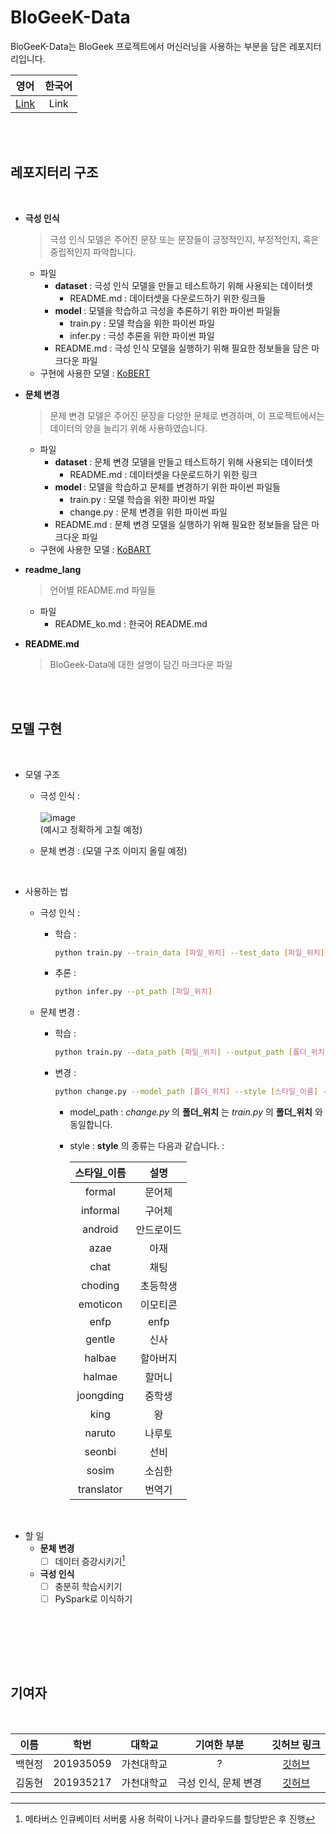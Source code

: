 # BloGeeK-Data

BloGeeK-Data는 BloGeek 프로젝트에서 머신러닝을 사용하는 부분을 담은 레포지터리입니다.

| 영어 | 한국어 |
| :---: | :---: |
| [Link](https://github.com/KEA-GeeK/BloGeeK-Data/blob/main/README.md) | Link |


<br> <br>

## <b> 레포지터리 구조 </b>

<br>

* <b> 극성 인식 </b>
    > 극성 인식 모델은 주어진 문장 또는 문장들이 긍정적인지, 부정적인지, 혹은 중립적인지 파악합니다.
    * 파일
        * <b> dataset </b> : 극성 인식 모델을 만들고 테스트하기 위해 사용되는 데이터셋
          *  README.md : 데이터셋을 다운로드하기 위한 링크들
        * <b> model </b> : 모델을 학습하고 극성을 추론하기 위한 파이썬 파일들
          * train.py : 모델 학습을 위한 파이썬 파일
          * infer.py : 극성 추론을 위한 파이썬 파일
        * README.md : 극성 인식 모델을 실행하기 위해 필요한 정보들을 담은 마크다운 파일
    * 구현에 사용한 모델 : [KoBERT](https://github.com/SKTBrain/KoBERT)
      
* <b> 문체 변경 </b>
    > 문제 변경 모델은 주어진 문장을 다양한 문체로 변경하며, 이 프로젝트에서는 데이터의 양을 늘리기 위해 사용하였습니다.
    * 파일
        * <b> dataset </b> : 문체 변경 모델을 만들고 테스트하기 위해 사용되는 데이터셋
          *  README.md : 데이터셋을 다운로드하기 위한 링크
        * <b> model </b> : 모델을 학습하고 문체를 변경하기 위한 파이썬 파일들
          * train.py : 모델 학습을 위한 파이썬 파일
          * change.py : 문체 변경을 위한 파이썬 파일
        * README.md : 문체 변경 모델을 실행하기 위해 필요한 정보들을 담은 마크다운 파일
    * 구현에 사용한 모델 : [KoBART](https://huggingface.co/gogamza/kobart-base-v2)
* <b> readme_lang </b>
    > 언어별 README.md 파일들
    * 파일
        * README_ko.md : 한국어 README.md
* <b> README.md </b>
    > BloGeek-Data에 대한 설명이 담긴 마크다운 파일
  
<br> <br>

## <b> 모델 구현 </b>

<br>

* 모델 구조
    * 극성 인식 : <br><br>
      ![image](https://github.com/KEA-GeeK/BloGeeK-Data/assets/31691750/b7496a6e-778c-476b-908b-27aad3197151) <br>
      (예시고 정확하게 고칠 예정)

      
    * 문체 변경 :
      (모델 구조 이미지 올릴 예정)


<br>

* 사용하는 법
    * 극성 인식 :
        * 학습 :
          ```bash
          python train.py --train_data [파일_위치] --test_data [파일_위치] --num_epoch [숫자]
          ```
  
        * 추론 :
          ```bash
          python infer.py --pt_path [파일_위치]
          ```

    * 문체 변경 :
        * 학습 :
          ```bash
          python train.py --data_path [파일_위치] --output_path [폴더_위치]
          ```
  
        * 변경 :
          ```bash
          python change.py --model_path [폴더_위치] --style [스타일_이름] --sentence [입력_문장]
          ```
            * model_path : _change.py_ 의 __폴더_위치__ 는 _train.py_ 의 __폴더_위치__ 와 동일합니다. 
            * style : __style__ 의 종류는 다음과 같습니다. :
              
              | 스타일_이름 | 설명 |
              |:---:| :---: |
              | formal       | 문어체       |
              | informal     | 구어체       |
              | android      | 안드로이드   |
              | azae         | 아재         |
              | chat         | 채팅         |
              | choding      | 초등학생     |
              | emoticon     | 이모티콘     |
              | enfp         | enfp         |
              | gentle       | 신사         |
              | halbae       | 할아버지     |
              | halmae       | 할머니       |
              | joongding    | 중학생       |
              | king         | 왕           |
              | naruto       | 나루토       |
              | seonbi       | 선비         |
              | sosim        | 소심한       |
              | translator   | 번역기       |
    

<br>

* 할 일
    * <b> 문체 변경 </b>
        * [ ] 데이터 증강시키기[^1]
    
    * <b> 극성 인식 </b>
        * [ ] 충분히 학습시키기
        * [ ] PySpark로 이식하기

<br> <br>

[^1]: 메타버스 인큐베이터 서버룸 사용 허락이 나거나 클라우드를 할당받은 후 진행

<br> <br>

## <b> 기여자 </b>

<br>

| 이름 | 학번 | 대학교 | 기여한 부분 | 깃허브 링크 |
| :---: | :---: | :---: | :---: | :---: |
| 백현정 | 201935059 | 가천대학교 | ? | [깃허브](https://github.com/Baekhyunjung) |
| 김동현 | 201935217 | 가천대학교 | 극성 인식, 문체 변경 | [깃허브](https://github.com/eastlighting1) |
